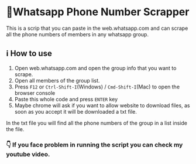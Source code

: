 # 🤙Whatsapp Phone Number Scrapper

This is a scrip that you can paste in the web.whatsapp.com and can scrape all the phone numbers of members in any whatsapp group.

## ℹ️ How to use

1. Open web.whatsapp.com and open the group info that you want to scrape.
2. Open all members of the group list.
3. Press `F12` or `Ctrl-Shift-I`(Windows) / `Cmd-Shift-I`(Mac) to open the browser console
4. Paste this whole code and press `ENTER` key
5. Maybe chrome will ask if you want to allow website to download files, as soon as you accept it will be downloaded a txt file.

In the txt file you will find all the phone numbers of the group in a list inside the file.

### 👇 If you face problem in running the script you can check my youtube video.
